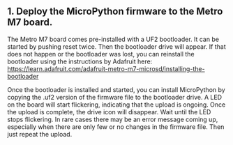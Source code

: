 ## 1. Deploy the MicroPython firmware to  the Metro M7 board.

The Metro M7 board comes pre-installed with a UF2 bootloader. It can
be started by pushing reset twice. Then the bootloader drive will
appear. If that does not happen or the bootloader was lost, you can
reinstall the bootloader using the instructions by Adafruit
here: https://learn.adafruit.com/adafruit-metro-m7-microsd/installing-the-bootloader

Once the bootloader is installed and started, you can install MicroPython
by copying the .uf2 version of the firmware file to the bootloader
drive. A LED on the board will start flickering, indicating that the
upload is ongoing. Once the upload is complete, the drive icon will
disappear. Wait until the LED stops flickering. In rare cases there
may be an error message coming up, especially when there are only few
or no changes in the firmware file. Then just repeat the upload.